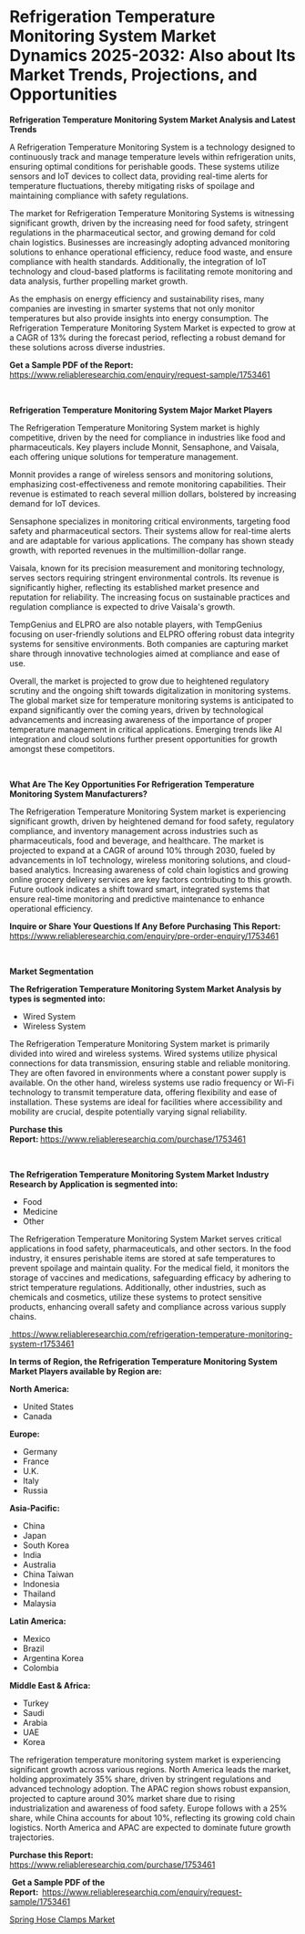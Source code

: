 <p><h1>Refrigeration Temperature Monitoring System Market Dynamics 2025-2032: Also about Its Market Trends, Projections, and Opportunities</h1></p><p><strong>Refrigeration Temperature Monitoring System Market Analysis and Latest Trends</strong></p>
<p><p>A Refrigeration Temperature Monitoring System is a technology designed to continuously track and manage temperature levels within refrigeration units, ensuring optimal conditions for perishable goods. These systems utilize sensors and IoT devices to collect data, providing real-time alerts for temperature fluctuations, thereby mitigating risks of spoilage and maintaining compliance with safety regulations.</p><p>The market for Refrigeration Temperature Monitoring Systems is witnessing significant growth, driven by the increasing need for food safety, stringent regulations in the pharmaceutical sector, and growing demand for cold chain logistics. Businesses are increasingly adopting advanced monitoring solutions to enhance operational efficiency, reduce food waste, and ensure compliance with health standards. Additionally, the integration of IoT technology and cloud-based platforms is facilitating remote monitoring and data analysis, further propelling market growth.</p><p>As the emphasis on energy efficiency and sustainability rises, many companies are investing in smarter systems that not only monitor temperatures but also provide insights into energy consumption. The Refrigeration Temperature Monitoring System Market is expected to grow at a CAGR of 13% during the forecast period, reflecting a robust demand for these solutions across diverse industries.</p></p>
<p><strong>Get a Sample PDF of the Report:&nbsp;</strong> <a href="https://www.reliableresearchiq.com/enquiry/request-sample/1753461?utm_campaign=2282&utm_medium=2&utm_source=Github&utm_content=ia&utm_term=10042025&utm_id=refrigeration-temperature-monitoring-system">https://www.reliableresearchiq.com/enquiry/request-sample/1753461</a></p>
<p>&nbsp;</p>
<p><strong>Refrigeration Temperature Monitoring System Major Market Players</strong></p>
<p><p>The Refrigeration Temperature Monitoring System market is highly competitive, driven by the need for compliance in industries like food and pharmaceuticals. Key players include Monnit, Sensaphone, and Vaisala, each offering unique solutions for temperature management.</p><p>Monnit provides a range of wireless sensors and monitoring solutions, emphasizing cost-effectiveness and remote monitoring capabilities. Their revenue is estimated to reach several million dollars, bolstered by increasing demand for IoT devices. </p><p>Sensaphone specializes in monitoring critical environments, targeting food safety and pharmaceutical sectors. Their systems allow for real-time alerts and are adaptable for various applications. The company has shown steady growth, with reported revenues in the multimillion-dollar range.</p><p>Vaisala, known for its precision measurement and monitoring technology, serves sectors requiring stringent environmental controls. Its revenue is significantly higher, reflecting its established market presence and reputation for reliability. The increasing focus on sustainable practices and regulation compliance is expected to drive Vaisala's growth.</p><p>TempGenius and ELPRO are also notable players, with TempGenius focusing on user-friendly solutions and ELPRO offering robust data integrity systems for sensitive environments. Both companies are capturing market share through innovative technologies aimed at compliance and ease of use.</p><p>Overall, the market is projected to grow due to heightened regulatory scrutiny and the ongoing shift towards digitalization in monitoring systems. The global market size for temperature monitoring systems is anticipated to expand significantly over the coming years, driven by technological advancements and increasing awareness of the importance of proper temperature management in critical applications. Emerging trends like AI integration and cloud solutions further present opportunities for growth amongst these competitors.</p></p>
<p>&nbsp;</p>
<p><strong>What Are The Key Opportunities For Refrigeration Temperature Monitoring System Manufacturers?</strong></p>
<p><p>The Refrigeration Temperature Monitoring System market is experiencing significant growth, driven by heightened demand for food safety, regulatory compliance, and inventory management across industries such as pharmaceuticals, food and beverage, and healthcare. The market is projected to expand at a CAGR of around 10% through 2030, fueled by advancements in IoT technology, wireless monitoring solutions, and cloud-based analytics. Increasing awareness of cold chain logistics and growing online grocery delivery services are key factors contributing to this growth. Future outlook indicates a shift toward smart, integrated systems that ensure real-time monitoring and predictive maintenance to enhance operational efficiency.</p></p>
<p><strong>Inquire or Share Your Questions If Any Before Purchasing This Report:</strong> <a href="https://www.reliableresearchiq.com/enquiry/pre-order-enquiry/1753461?utm_campaign=2282&utm_medium=2&utm_source=Github&utm_content=ia&utm_term=10042025&utm_id=refrigeration-temperature-monitoring-system">https://www.reliableresearchiq.com/enquiry/pre-order-enquiry/1753461</a></p>
<p>&nbsp;</p>
<p><strong>Market Segmentation</strong></p>
<p><strong>The Refrigeration Temperature Monitoring System Market Analysis by types is segmented into:</strong></p>
<p><ul><li>Wired System</li><li>Wireless System</li></ul></p>
<p><p>The Refrigeration Temperature Monitoring System market is primarily divided into wired and wireless systems. Wired systems utilize physical connections for data transmission, ensuring stable and reliable monitoring. They are often favored in environments where a constant power supply is available. On the other hand, wireless systems use radio frequency or Wi-Fi technology to transmit temperature data, offering flexibility and ease of installation. These systems are ideal for facilities where accessibility and mobility are crucial, despite potentially varying signal reliability.</p></p>
<p><strong>Purchase this Report:&nbsp;</strong><a href="https://www.reliableresearchiq.com/purchase/1753461?utm_campaign=2282&utm_medium=2&utm_source=Github&utm_content=ia&utm_term=10042025&utm_id=refrigeration-temperature-monitoring-system">https://www.reliableresearchiq.com/purchase/1753461</a></p>
<p>&nbsp;</p>
<p><strong>The Refrigeration Temperature Monitoring System Market Industry Research by Application is segmented into:</strong></p>
<p><ul><li>Food</li><li>Medicine</li><li>Other</li></ul></p>
<p><p>The Refrigeration Temperature Monitoring System Market serves critical applications in food safety, pharmaceuticals, and other sectors. In the food industry, it ensures perishable items are stored at safe temperatures to prevent spoilage and maintain quality. For the medical field, it monitors the storage of vaccines and medications, safeguarding efficacy by adhering to strict temperature regulations. Additionally, other industries, such as chemicals and cosmetics, utilize these systems to protect sensitive products, enhancing overall safety and compliance across various supply chains.</p></p>
<p><a href="https://www.reliableresearchiq.com/refrigeration-temperature-monitoring-system-r1753461?utm_campaign=2282&utm_medium=2&utm_source=Github&utm_content=ia&utm_term=10042025&utm_id=refrigeration-temperature-monitoring-system">&nbsp;https://www.reliableresearchiq.com/refrigeration-temperature-monitoring-system-r1753461</a></p>
<p><strong>In terms of Region, the Refrigeration Temperature Monitoring System Market Players available by Region are:</strong></p>
<p>
    <p> <strong> North America: </strong>
        <ul>
            <li>United States</li>
            <li>Canada</li>
        </ul>
        </p> 
    <p> <strong> Europe: </strong>
        <ul>
            <li>Germany</li>
            <li>France</li>
            <li>U.K.</li>
            <li>Italy</li>
            <li>Russia</li>
        </ul>
        </p> 
    <p> <strong> Asia-Pacific: </strong>
        <ul>
            <li>China</li>
            <li>Japan</li>
            <li>South Korea</li>
            <li>India</li>
            <li>Australia</li>
            <li>China Taiwan</li>
            <li>Indonesia</li>
            <li>Thailand</li>
            <li>Malaysia</li>
        </ul>
        </p> 
    <p> <strong> Latin America: </strong>
        <ul>
            <li>Mexico</li>
            <li>Brazil</li>
            <li>Argentina Korea</li>
            <li>Colombia</li>
        </ul>
        </p> 
    <p> <strong> Middle East & Africa: </strong>
        <ul>
            <li>Turkey</li>
            <li>Saudi</li>
            <li>Arabia</li>
            <li>UAE</li>
            <li>Korea</li>
        </ul>
    </p>
    </p>
<p><p>The refrigeration temperature monitoring system market is experiencing significant growth across various regions. North America leads the market, holding approximately 35% share, driven by stringent regulations and advanced technology adoption. The APAC region shows robust expansion, projected to capture around 30% market share due to rising industrialization and awareness of food safety. Europe follows with a 25% share, while China accounts for about 10%, reflecting its growing cold chain logistics. North America and APAC are expected to dominate future growth trajectories.</p></p>
<p><strong>Purchase this Report: </strong><a href="https://www.reliableresearchiq.com/purchase/1753461?utm_campaign=2282&utm_medium=2&utm_source=Github&utm_content=ia&utm_term=10042025&utm_id=refrigeration-temperature-monitoring-system">https://www.reliableresearchiq.com/purchase/1753461</a></p>
<p>&nbsp;<strong>Get a Sample PDF of the Report:&nbsp;&nbsp;</strong><a href="https://www.reliableresearchiq.com/enquiry/request-sample/1753461?utm_campaign=2282&utm_medium=2&utm_source=Github&utm_content=ia&utm_term=10042025&utm_id=refrigeration-temperature-monitoring-system">https://www.reliableresearchiq.com/enquiry/request-sample/1753461</a></p>
<p><strong></strong></p>
<p><p><a href="https://github.com/tumacaakesha78/Market-Research-Report-List-1/blob/main/spring-hose-clamps-market.md?utm_campaign=2282&utm_medium=2&utm_source=Github&utm_content=ia&utm_term=10042025&utm_id=refrigeration-temperature-monitoring-system">Spring Hose Clamps Market</a></p></p>